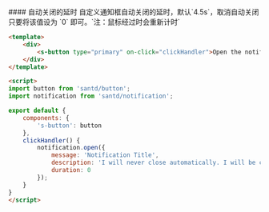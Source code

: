 <text lang="cn">
#### 自动关闭的延时
自定义通知框自动关闭的延时，默认`4.5s`，取消自动关闭只要将该值设为 `0` 即可。`注：鼠标经过时会重新计时`
</text>

```html
<template>
    <div>
        <s-button type="primary" on-click="clickHandler">Open the notification box</s-button>
    </div>
</template>

<script>
import button from 'santd/button';
import notification from 'santd/notification';

export default {
    components: {
        's-button': button
    },
    clickHandler() {
        notification.open({
            message: 'Notification Title',
            description: 'I will never close automatically. I will be close manually. I will never close automatically.',
            duration: 0
        });
    }
}
</script>
```
